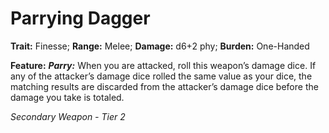 # Parrying Dagger

**Trait:** Finesse; **Range:** Melee; **Damage:** d6+2 phy; **Burden:** One-Handed

**Feature:** ***Parry:*** When you are attacked, roll this weapon’s damage dice. If any of the attacker’s damage dice rolled the same value as your dice, the matching results are discarded from the attacker’s damage dice before the damage you take is totaled.

*Secondary Weapon - Tier 2*
